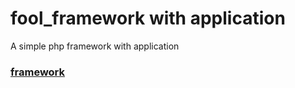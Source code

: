 # fool_framework with application
A simple php framework with application

### [framework](https://github.com/KBellX/fool_framework)
